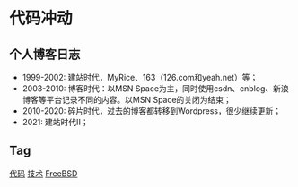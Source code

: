 # 代码冲动

## 个人博客日志

- 1999-2002: 建站时代，MyRice、163（126.com和yeah.net）等；
- 2003-2010: 博客时代：以MSN Space为主，同时使用csdn、cnblog、新浪博客等平台记录不同的内容。以MSN Space的关闭为结束；
- 2010-2020: 碎片时代，过去的博客都转移到Wordpress，很少继续更新；
- 2021: 建站时代II；

## Tag

[代码](dev)
[技术](t/csdn)
[FreeBSD](t/FreeBSD)
